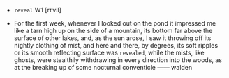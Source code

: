 - `reveal` W1 [rɪˈvil]



-  For the first week, whenever I looked out on the pond it impressed me like a tarn high up on the side of a mountain, its bottom far above the surface of other lakes, and, as the sun arose, I saw it throwing off its nightly clothing of mist, and here and there, by degrees, its soft ripples or its smooth reflecting surface was `revealed`, while the mists, like ghosts, were stealthily withdrawing in every direction into the woods, as at the breaking up of some nocturnal conventicle —— walden